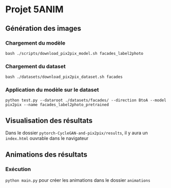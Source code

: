 # Projet 5ANIM

## Génération des images

### Chargement du modèle
`bash ./scripts/download_pix2pix_model.sh facades_label2photo`

### Chargement du dataset
`bash ./datasets/download_pix2pix_dataset.sh facades`

### Application du modèle sur le dataset
`python test.py --dataroot ./datasets/facades/ --direction BtoA --model pix2pix --name facades_label2photo_pretrained`

## Visualisation des résultats

Dans le dossier `pytorch-CycleGAN-and-pix2pix/results`, il y aura un `index.html` ouvrable dans le navigateur

## Animations des résultats

### Exécution 
`python main.py` pour créer les animations dans le dossier `animations`
